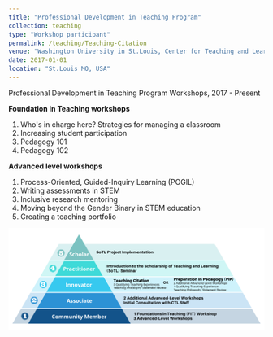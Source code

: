 ```yaml
---
title: "Professional Development in Teaching Program"
collection: teaching
type: "Workshop participant"
permalink: /teaching/Teaching-Citation
venue: "Washington University in St.Louis, Center for Teaching and Learning"
date: 2017-01-01
location: "St.Louis MO, USA"
---
```

Professional Development in Teaching Program Workshops, 2017 - Present

**Foundation in Teaching workshops**
1. Who's in charge here? Strategies for managing a classroom 
2. Increasing student participation
3. Pedagogy 101
4. Pedagogy 102

**Advanced level workshops**
1. Process-Oriented, Guided-Inquiry Learning (POGIL)
2. Writing assessments in STEM
3. Inclusive research mentoring
4. Moving beyond the Gender Binary in STEM education
5. Creating a teaching portfolio

![Workshops](/assets/images/Pyramid-white.png)
